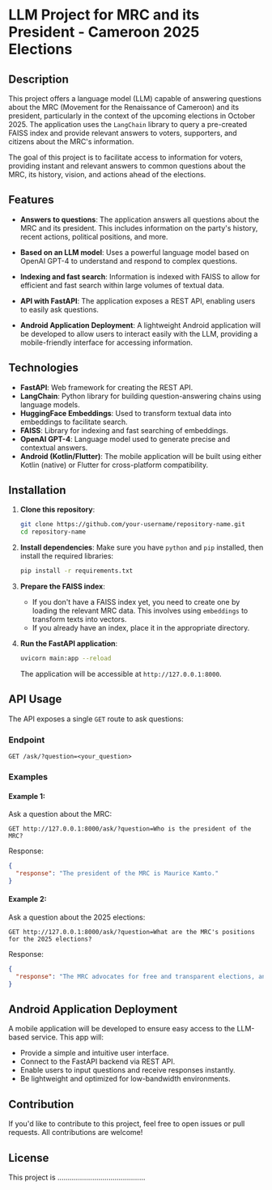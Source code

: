# LLM Project for MRC and its President - Cameroon 2025 Elections

## Description

This project offers a language model (LLM) capable of answering questions about the MRC (Movement for the Renaissance of Cameroon) and its president, particularly in the context of the upcoming elections in October 2025. The application uses the `LangChain` library to query a pre-created FAISS index and provide relevant answers to voters, supporters, and citizens about the MRC's information.

The goal of this project is to facilitate access to information for voters, providing instant and relevant answers to common questions about the MRC, its history, vision, and actions ahead of the elections.

## Features

- **Answers to questions**: The application answers all questions about the MRC and its president. This includes information on the party's history, recent actions, political positions, and more.
  
- **Based on an LLM model**: Uses a powerful language model based on OpenAI GPT-4 to understand and respond to complex questions.

- **Indexing and fast search**: Information is indexed with FAISS to allow for efficient and fast search within large volumes of textual data.

- **API with FastAPI**: The application exposes a REST API, enabling users to easily ask questions.

- **Android Application Deployment**: A lightweight Android application will be developed to allow users to interact easily with the LLM, providing a mobile-friendly interface for accessing information.

## Technologies

- **FastAPI**: Web framework for creating the REST API.
- **LangChain**: Python library for building question-answering chains using language models.
- **HuggingFace Embeddings**: Used to transform textual data into embeddings to facilitate search.
- **FAISS**: Library for indexing and fast searching of embeddings.
- **OpenAI GPT-4**: Language model used to generate precise and contextual answers.
- **Android (Kotlin/Flutter)**: The mobile application will be built using either Kotlin (native) or Flutter for cross-platform compatibility.

## Installation

1. **Clone this repository**:
   ```bash
   git clone https://github.com/your-username/repository-name.git
   cd repository-name
   ```

2. **Install dependencies**:
   Make sure you have `python` and `pip` installed, then install the required libraries:
   ```bash
   pip install -r requirements.txt
   ```

3. **Prepare the FAISS index**:
   - If you don't have a FAISS index yet, you need to create one by loading the relevant MRC data. This involves using `embeddings` to transform texts into vectors.
   - If you already have an index, place it in the appropriate directory.

4. **Run the FastAPI application**:
   ```bash
   uvicorn main:app --reload
   ```

   The application will be accessible at `http://127.0.0.1:8000`.

## API Usage

The API exposes a single `GET` route to ask questions:

### Endpoint

```
GET /ask/?question=<your_question>
```

### Examples

#### Example 1:
Ask a question about the MRC:

```
GET http://127.0.0.1:8000/ask/?question=Who is the president of the MRC?
```

Response:
```json
{
  "response": "The president of the MRC is Maurice Kamto."
}
```

#### Example 2:
Ask a question about the 2025 elections:

```
GET http://127.0.0.1:8000/ask/?question=What are the MRC's positions for the 2025 elections?
```

Response:
```json
{
  "response": "The MRC advocates for free and transparent elections, and fights for social justice and democracy..."
}
```

## Android Application Deployment

A mobile application will be developed to ensure easy access to the LLM-based service. This app will:

- Provide a simple and intuitive user interface.
- Connect to the FastAPI backend via REST API.
- Enable users to input questions and receive responses instantly.
- Be lightweight and optimized for low-bandwidth environments.

## Contribution

If you'd like to contribute to this project, feel free to open issues or pull requests. All contributions are welcome!

## License

This project is ...........................................

